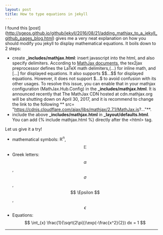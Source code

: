 ```yaml
---
layout: post
title: How to type equations in jekyll
---
```


I found this [post] (http://sgeos.github.io/github/jekyll/2016/08/21/adding_mathjax_to_a_jekyll_github_pages_blog.html) gives me a very neat explanation on how you should modify you jekyll to display mathematical equations. It boils down to 2 steps:

-  create **_includes/mathjax.html**: insert javascript into the html, and also specify delimiters. According to [MathJax documents](http://docs.mathjax.org/en/latest/tex.html), the tex2jax preprocessor defines the LaTeX math delimiters,\(...\) for inline math, and \[...\] for displayed equations. It also supports \$\$...\$\$ for displayed equations. However, it does not support \$...\$ to avoid confusion with its other usages. To resolve this issue, you can enable that in your mathjax configuration (MathJax.Hub.Config) in the **_includes/mathjax.html**. It is announced recently that The MathJax CDN hosted at cdn.mathjax.org will be shutting down on April 30, 2017, and it is recommend to change the link to the following ** src= "https://cdnjs.cloudflare.com/ajax/libs/mathjax/2.7.1/MathJax.js?..."**.
-  include the above **_includes/mathjax.html** in **_layout/defaults.html**. You can add {% include mathjax.html %} directly after the \<html\> tag.

Let us give it a try!

* mathematical symbols: $\mathbb{R}^{n}$, $$\mathbb{E}$$
* Greek letters: $$ \alpha $$, $$ \sigma $$, $$ \Epsilon $$, $$ \epsilon $$
* Equations: $$ \int_{x} \frac{1}{\sqrt{2\pi}}\exp(-\frac{x^2}{2}) dx = 1 $$

---
